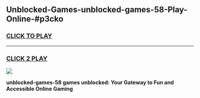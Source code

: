 
## Unblocked-Games-unblocked-games-58-Play-Online-#p3cko
<h3>
<a href="https://premium.freeplayer.one?title=unblocked-games-58&ref=27F">CLICK TO PLAY</a></h3>
<hr>

<h3>
<a href="https://premium.freeplayer.one?title=unblocked-games-58&ref=27F">CLICK 2 PLAY</a>
  
</h3>

<a href="https://premium.freeplayer.one?title=unblocked-games-58&ref=27F"><img src="https://clearcache.store/games.png"></a>


**unblocked-games-58 games unblocked: Your Gateway to Fun and Accessible Online Gaming**
